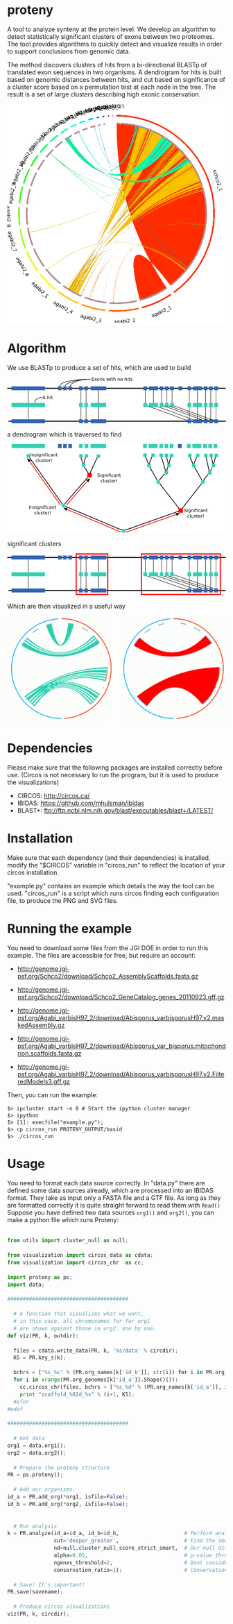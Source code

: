 proteny
=======

A tool to analyze synteny at the protein level.
We develop an algorithm to detect statistically significant clusters of exons between two proteomes.
The tool provides algorithms to quickly detect and visualize results in order to support conclusions from genomic data.

The method discovers clusters of hits from a bi-directional BLASTp of translated exon sequences in two organisms.
A dendrogram for hits is built based on genomic distances between hits, and cut based on significance of a cluster score based on a permutation test at each node in the tree.
The result is a set of large clusters describing high exonic conservation.

![An example of the figures generated by proteny](/readme/example_output.gif)

Algorithm
=========

We use BLASTp to produce a set of hits, which are used to build

![We use BLASTp to produce a set of hits, which are used to build](/readme/clustering_dendrogram_a.gif)

a dendrogram which is traversed to find

![a dendrogram which is traversed to find](/readme/clustering_dendrogram_b.gif)

significant clusters

![significant clusters.](/readme/clustering_dendrogram_c.gif)

Which are then visualized in a useful way

![Visualizations with Circos](/readme/visualization.gif)


Dependencies
=============

Please make sure that the following packages are installed correctly before use.
(Circos is not necessary to run the program, but it is used to produce the visualizations)

 * CIRCOS: http://circos.ca/
 * IBIDAS: https://github.com/mhulsman/ibidas
 * BLAST+: ftp://ftp.ncbi.nlm.nih.gov/blast/executables/blast+/LATEST/

Installation
=========

Make sure that each dependency (and their dependencies) is installed.
modify the "$CIRCOS" variable in "circos_run" to reflect the location of your circos installation.

"example.py" contains an example which details the way the tool can be used.
"circos_run" is a script which runs circos finding each configuration file, to produce the PNG and SVG files.

Running the example
=====================

You need to download some files from the JGI DOE in order to run this example.
The files are accessible for free, but require an account:

 * http://genome.jgi-psf.org/Schco2/download/Schco2_AssemblyScaffolds.fasta.gz
 * http://genome.jgi-psf.org/Schco2/download/Schco2_GeneCatalog_genes_20110923.gff.gz

 * http://genome.jgi-psf.org/Agabi_varbisH97_2/download/Abisporus_varbisporusH97.v2.maskedAssembly.gz
 * http://genome.jgi-psf.org/Agabi_varbisH97_2/download/Abisporus_var_bisporus.mitochondrion.scaffolds.fasta.gz
 * http://genome.jgi-psf.org/Agabi_varbisH97_2/download/Abisporus_varbisporusH97.v2.FilteredModels3.gff.gz

Then, you can run the example:

```shell
$> ipcluster start -n 8 # Start the ipython cluster manager
$> ipython
In [1]: execfile("example.py");
$> cp circos_run PROTENY_OUTPUT/basid
$> ./circos_run
```

Usage
=========

You need to format each data source correctly.
In "data.py" there are defined some data sources already, which are processed into an IBIDAS format.
They take as input only a FASTA file and a GTF file.
As long as they are formatted correctly it is quite straight forward to read them with `Read()`
Suppose you have defined two data sources `org1()` and `org2()`, you can make a python file which runs Proteny:

```python

from utils import cluster_null as null;

from visualization import circos_data as cdata;
from visualization import circos_chr  as cc;

import proteny as ps;
import data;

#######################################

  # A function that visualizes what we want,
  # in this case, all chromosomes for for org1 
  # are shown against those in org2, one by one.
def viz(PR, k, outdir):

  files = cdata.write_data(PR, k, '%s/data' % circdir);
  KS = PR.key_s(k);

  bchrs = ["%s_%s" % (PR.org_names[k['id_b']], str(i)) for i in PR.org_genomes[k['id_b']].Get(0)() ];
  for i in xrange(PR.org_genomes[k['id_a']].Shape()()):
    cc.circos_chr(files, bchrs + ["%s_%d" % (PR.org_names[k['id_a']], i+1)], ["%s_%d=0.4r" % (PR.org_names[k['id_a']], i+1)], circdir, "scaffold_%02d_%s" % (i+1, KS) );
    print "scaffold_%02d_%s" % (i+1, KS);
  #efor
#edef

#######################################

  # Get data
org1 = data.org1();
org2 = data.org2();

  # Prepare the proteny structure
PR = ps.proteny();

  # Add our organisms.
id_a = PR.add_org(*org1, isfile=False);
id_b = PR.add_org(*org2, isfile=False);


  # Run analysis
k = PR.analyze(id_a=id_a, id_b=id_b,                     # Perform analysis between the two organisms we added
               cut='deeper_greater',                     # Find the smallest p-value given a conservation ratio
               nd=null.cluster_null_score_strict_smart,  # Our null distribution
               alpha=0.05,                               # p-value threshold
               ngenes_threshold=2,                       # Dont consider a cluster if it doesn't contain enough genes (not synteny)
               conservation_ratio=1);                    # Conservation ratio requirement

  # Save! It's important!
PR.save(savename);

  # Produce circos visualizations
viz(PR, k, circdir);

```
